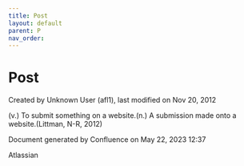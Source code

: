 ```yaml
---
title: Post
layout: default
parent: P
nav_order:
---
```


# Post

Created by  Unknown User (afl1), last modified on Nov 20, 2012

(v.) To submit something on a website.(n.) A submission made onto a website.(Littman, N-R, 2012)

Document generated by Confluence on May 22, 2023 12:37

Atlassian
